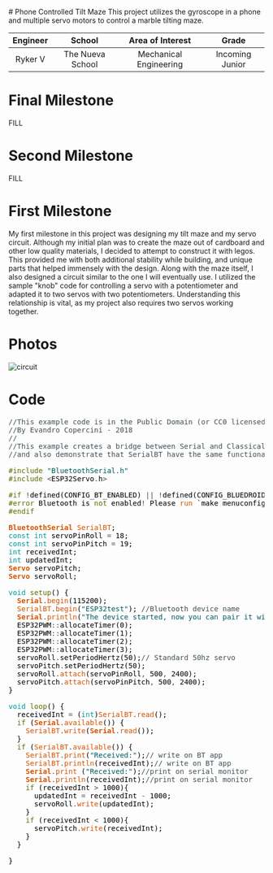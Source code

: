
﻿# Phone Controlled Tilt Maze
This project utilizes the gyroscope in a phone and multiple servo motors to control a marble tilting maze.

| **Engineer** | **School** | **Area of Interest** | **Grade** |
|:--:|:--:|:--:|:--:|
| Ryker V | The Nueva School | Mechanical Engineering | Incoming Junior

  
# Final Milestone
FILL
# Second Milestone
FILL
# First Milestone
My first milestone in this project was designing my tilt maze and my servo circuit. Although my initial plan was to create the maze out of cardboard and other low quality materials, I decided to attempt to construct it with legos. This provided me with both additional stability while building, and unique parts that helped immensely with the design. Along with the maze itself, I also designed a circuit similar to the one I will eventually use. I utilized the sample "knob" code for controlling a servo with a potentiometer and adapted it to two servos with two potentiometers. Understanding this relationship is vital, as my project also requires two servos working together.
# Photos
![circuit](https://user-images.githubusercontent.com/86121632/123455891-14c27b80-d597-11eb-95dd-bb2e9d7f4ce4.png)

# Code
<pre>
<font color="#434f54">&#47;&#47;This example code is in the Public Domain (or CC0 licensed, at your option.)</font>
<font color="#434f54">&#47;&#47;By Evandro Copercini - 2018</font>
<font color="#434f54">&#47;&#47;</font>
<font color="#434f54">&#47;&#47;This example creates a bridge between Serial and Classical Bluetooth (SPP)</font>
<font color="#434f54">&#47;&#47;and also demonstrate that SerialBT have the same functionalities of a normal Serial</font>

<font color="#5e6d03">#include</font> <font color="#005c5f">&#34;BluetoothSerial.h&#34;</font>
<font color="#5e6d03">#include</font> <font color="#434f54">&lt;</font><font color="#000000">ESP32Servo</font><font color="#434f54">.</font><font color="#000000">h</font><font color="#434f54">&gt;</font> 

<font color="#5e6d03">#if</font> <font color="#434f54">!</font><font color="#000000">defined</font><font color="#000000">(</font><font color="#000000">CONFIG_BT_ENABLED</font><font color="#000000">)</font> <font color="#434f54">||</font> <font color="#434f54">!</font><font color="#000000">defined</font><font color="#000000">(</font><font color="#000000">CONFIG_BLUEDROID_ENABLED</font><font color="#000000">)</font>
<font color="#5e6d03">#error</font> <font color="#000000">Bluetooth</font> <font color="#000000">is</font> <font color="#5e6d03">not</font> <font color="#000000">enabled</font><font color="#434f54">!</font> <font color="#000000">Please</font> <font color="#d35400">run</font> <font color="#000000">`make</font> <font color="#000000">menuconfig`</font> <font color="#000000">to</font> <font color="#5e6d03">and</font> <font color="#000000">enable</font> <font color="#000000">it</font>
<font color="#5e6d03">#endif</font>

<b><font color="#d35400">BluetoothSerial</font></b> <font color="#d35400">SerialBT</font><font color="#000000">;</font>
<font color="#00979c">const</font> <font color="#00979c">int</font> <font color="#000000">servoPinRoll</font> <font color="#434f54">=</font> <font color="#000000">18</font><font color="#000000">;</font>
<font color="#00979c">const</font> <font color="#00979c">int</font> <font color="#000000">servoPinPitch</font> <font color="#434f54">=</font> <font color="#000000">19</font><font color="#000000">;</font>
<font color="#00979c">int</font> <font color="#000000">receivedInt</font><font color="#000000">;</font>
<font color="#00979c">int</font> <font color="#000000">updatedInt</font><font color="#000000">;</font>
<b><font color="#d35400">Servo</font></b> <font color="#000000">servoPitch</font><font color="#000000">;</font>
<b><font color="#d35400">Servo</font></b> <font color="#000000">servoRoll</font><font color="#000000">;</font>

<font color="#00979c">void</font> <font color="#5e6d03">setup</font><font color="#000000">(</font><font color="#000000">)</font> <font color="#000000">{</font>
 &nbsp;<b><font color="#d35400">Serial</font></b><font color="#434f54">.</font><font color="#d35400">begin</font><font color="#000000">(</font><font color="#000000">115200</font><font color="#000000">)</font><font color="#000000">;</font>
 &nbsp;<font color="#d35400">SerialBT</font><font color="#434f54">.</font><font color="#d35400">begin</font><font color="#000000">(</font><font color="#005c5f">&#34;ESP32test&#34;</font><font color="#000000">)</font><font color="#000000">;</font> <font color="#434f54">&#47;&#47;Bluetooth device name</font>
 &nbsp;<b><font color="#d35400">Serial</font></b><font color="#434f54">.</font><font color="#d35400">println</font><font color="#000000">(</font><font color="#005c5f">&#34;The device started, now you can pair it with bluetooth!&#34;</font><font color="#000000">)</font><font color="#000000">;</font>
 &nbsp;<font color="#000000">ESP32PWM</font><font color="#434f54">:</font><font color="#434f54">:</font><font color="#000000">allocateTimer</font><font color="#000000">(</font><font color="#000000">0</font><font color="#000000">)</font><font color="#000000">;</font>
 &nbsp;<font color="#000000">ESP32PWM</font><font color="#434f54">:</font><font color="#434f54">:</font><font color="#000000">allocateTimer</font><font color="#000000">(</font><font color="#000000">1</font><font color="#000000">)</font><font color="#000000">;</font>
 &nbsp;<font color="#000000">ESP32PWM</font><font color="#434f54">:</font><font color="#434f54">:</font><font color="#000000">allocateTimer</font><font color="#000000">(</font><font color="#000000">2</font><font color="#000000">)</font><font color="#000000">;</font>
 &nbsp;<font color="#000000">ESP32PWM</font><font color="#434f54">:</font><font color="#434f54">:</font><font color="#000000">allocateTimer</font><font color="#000000">(</font><font color="#000000">3</font><font color="#000000">)</font><font color="#000000">;</font>
 &nbsp;<font color="#000000">servoRoll</font><font color="#434f54">.</font><font color="#000000">setPeriodHertz</font><font color="#000000">(</font><font color="#000000">50</font><font color="#000000">)</font><font color="#000000">;</font><font color="#434f54">&#47;&#47; Standard 50hz servo</font>
 &nbsp;<font color="#000000">servoPitch</font><font color="#434f54">.</font><font color="#000000">setPeriodHertz</font><font color="#000000">(</font><font color="#000000">50</font><font color="#000000">)</font><font color="#000000">;</font>
 &nbsp;<font color="#000000">servoRoll</font><font color="#434f54">.</font><font color="#d35400">attach</font><font color="#000000">(</font><font color="#000000">servoPinRoll</font><font color="#434f54">,</font> <font color="#000000">500</font><font color="#434f54">,</font> <font color="#000000">2400</font><font color="#000000">)</font><font color="#000000">;</font> 
 &nbsp;<font color="#000000">servoPitch</font><font color="#434f54">.</font><font color="#d35400">attach</font><font color="#000000">(</font><font color="#000000">servoPinPitch</font><font color="#434f54">,</font> <font color="#000000">500</font><font color="#434f54">,</font> <font color="#000000">2400</font><font color="#000000">)</font><font color="#000000">;</font> 
<font color="#000000">}</font>

<font color="#00979c">void</font> <font color="#5e6d03">loop</font><font color="#000000">(</font><font color="#000000">)</font> <font color="#000000">{</font>
 &nbsp;<font color="#000000">receivedInt</font> <font color="#434f54">=</font> <font color="#000000">(</font><font color="#00979c">int</font><font color="#000000">)</font><font color="#d35400">SerialBT</font><font color="#434f54">.</font><font color="#d35400">read</font><font color="#000000">(</font><font color="#000000">)</font><font color="#000000">;</font>
 &nbsp;<font color="#5e6d03">if</font> <font color="#000000">(</font><b><font color="#d35400">Serial</font></b><font color="#434f54">.</font><font color="#d35400">available</font><font color="#000000">(</font><font color="#000000">)</font><font color="#000000">)</font> <font color="#000000">{</font>
 &nbsp;&nbsp;&nbsp;<font color="#d35400">SerialBT</font><font color="#434f54">.</font><font color="#d35400">write</font><font color="#000000">(</font><b><font color="#d35400">Serial</font></b><font color="#434f54">.</font><font color="#d35400">read</font><font color="#000000">(</font><font color="#000000">)</font><font color="#000000">)</font><font color="#000000">;</font>
 &nbsp;<font color="#000000">}</font>
 &nbsp;<font color="#5e6d03">if</font> <font color="#000000">(</font><font color="#d35400">SerialBT</font><font color="#434f54">.</font><font color="#d35400">available</font><font color="#000000">(</font><font color="#000000">)</font><font color="#000000">)</font> <font color="#000000">{</font>
 &nbsp;&nbsp;&nbsp;<font color="#d35400">SerialBT</font><font color="#434f54">.</font><font color="#d35400">print</font><font color="#000000">(</font><font color="#005c5f">&#34;Received:&#34;</font><font color="#000000">)</font><font color="#000000">;</font><font color="#434f54">&#47;&#47; write on BT app</font>
 &nbsp;&nbsp;&nbsp;<font color="#d35400">SerialBT</font><font color="#434f54">.</font><font color="#d35400">println</font><font color="#000000">(</font><font color="#000000">receivedInt</font><font color="#000000">)</font><font color="#000000">;</font><font color="#434f54">&#47;&#47; write on BT app &nbsp;&nbsp;&nbsp;&nbsp;&nbsp;</font>
 &nbsp;&nbsp;&nbsp;<b><font color="#d35400">Serial</font></b><font color="#434f54">.</font><font color="#d35400">print</font> <font color="#000000">(</font><font color="#005c5f">&#34;Received:&#34;</font><font color="#000000">)</font><font color="#000000">;</font><font color="#434f54">&#47;&#47;print on serial monitor</font>
 &nbsp;&nbsp;&nbsp;<b><font color="#d35400">Serial</font></b><font color="#434f54">.</font><font color="#d35400">println</font><font color="#000000">(</font><font color="#000000">receivedInt</font><font color="#000000">)</font><font color="#000000">;</font><font color="#434f54">&#47;&#47;print on serial monitor &nbsp;&nbsp;&nbsp;</font>
 &nbsp;&nbsp;&nbsp;<font color="#5e6d03">if</font> <font color="#000000">(</font><font color="#000000">receivedInt</font> <font color="#434f54">&gt;</font> <font color="#000000">1000</font><font color="#000000">)</font><font color="#000000">{</font>
 &nbsp;&nbsp;&nbsp;&nbsp;&nbsp;<font color="#000000">updatedInt</font> <font color="#434f54">=</font> <font color="#000000">receivedInt</font> <font color="#434f54">-</font> <font color="#000000">1000</font><font color="#000000">;</font>
 &nbsp;&nbsp;&nbsp;&nbsp;&nbsp;<font color="#000000">servoRoll</font><font color="#434f54">.</font><font color="#d35400">write</font><font color="#000000">(</font><font color="#000000">updatedInt</font><font color="#000000">)</font><font color="#000000">;</font>
 &nbsp;&nbsp;&nbsp;<font color="#000000">}</font>
 &nbsp;&nbsp;&nbsp;<font color="#5e6d03">if</font> <font color="#000000">(</font><font color="#000000">receivedInt</font> <font color="#434f54">&lt;</font> <font color="#000000">1000</font><font color="#000000">)</font><font color="#000000">{</font>
 &nbsp;&nbsp;&nbsp;&nbsp;&nbsp;<font color="#000000">servoPitch</font><font color="#434f54">.</font><font color="#d35400">write</font><font color="#000000">(</font><font color="#000000">receivedInt</font><font color="#000000">)</font><font color="#000000">;</font>
 &nbsp;&nbsp;&nbsp;<font color="#000000">}</font>
 &nbsp;<font color="#000000">}</font>
 &nbsp;
<font color="#000000">}</font>

</pre>
